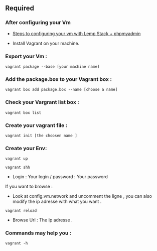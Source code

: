 ## Required 

### After configuring your Vm 

* [Steps to configuring your vm with Lemp Stack + phpmyadmin ](config.md)

* Install Vagrant on your machine.



### Export your Vm : 

```
vagrant package --base [your machine name]
```
### Add the package.box to your Vagrant box :

```
vagrant box add package.box --name [choose a name]
```
### Check your Vargrant list box :

```
vagrant box list
```

### Create your vagrant file :

```
vagrant init [the choosen name ]
```

### Create your Env:

```
vagrant up
```
```
vagrant shh
```
* Login : Your login  / password : Your password

If you want to browse :

* Look at config.vm.network and uncomment the ligne , you can also modify the ip adresse with what you want .

```
vagrant reload
```

* Browse Url : The Ip adresse .

### Commands may help you :

```
vagrant -h 
```